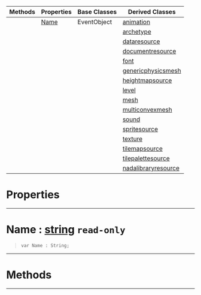 |Methods|Properties|Base Classes|Derived Classes|
|---|---|---|---|
| |[Name](resource.md#name-zilch-engine-documen)|EventObject|[animation](animation.md)|
| | | |[archetype](archetype.md)|
| | | |[dataresource](dataresource.md)|
| | | |[documentresource](documentresource.md)|
| | | |[font](font.md)|
| | | |[genericphysicsmesh](genericphysicsmesh.md)|
| | | |[heightmapsource](heightmapsource.md)|
| | | |[level](level.md)|
| | | |[mesh](mesh.md)|
| | | |[multiconvexmesh](multiconvexmesh.md)|
| | | |[sound](sound.md)|
| | | |[spritesource](spritesource.md)|
| | | |[texture](texture.md)|
| | | |[tilemapsource](tilemapsource.md)|
| | | |[tilepalettesource](tilepalettesource.md)|
| | | |[nadalibraryresource](nadalibraryresource.md)|


 #  Properties


---  
 #  Name : [string](../nada_base_types/string.md) `read-only`

> 
> ```TS:Nada
> var Name : String;


---  
 #  Methods


---  
 

 